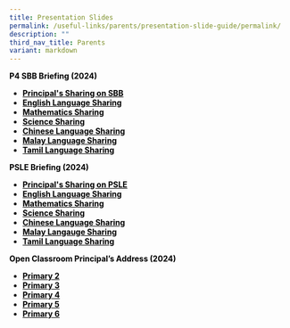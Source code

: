 ```yaml
---
title: Presentation Slides
permalink: /useful-links/parents/presentation-slide-guide/permalink/
description: ""
third_nav_title: Parents
variant: markdown
---
```

<p><span style="color: #000000;"><strong>P4 SBB Briefing (2024)</strong></span></p>
<ul>
<li><span style="color: #000000;"><a target="_blank" href="https://moe-shuqunpri-staging.netlify.app/files/slides/principal_s_sharing_on_sbb.pdf" style="color: #000000;"><strong>Principal's Sharing on SBB</strong></a></span></li>
<li><span style="color: #000000;"><strong><a target="_blank" href="https://youtu.be/V6TP0cqUpuo?si=C6AOJPA7NaGCuz6O" style="color: #000000;">English Language Sharing</a></strong></span></li>
<li><span style="color: #000000;"><strong><a target="_blank" href="https://youtu.be/IsmSL4BlsTE?si=BhYk53c-iXBVPVQX" style="color: #000000;">Mathematics Sharing</a></strong></span></li>
<li><span style="color: #000000;"><strong><a target="_blank" href="https://youtu.be/sGdTXrhXnA8?si=zYEZ81nCH3xc14ny" style="color: #000000;">Science Sharing</a></strong></span></li>
<li><span style="color: #000000;"><strong><a target="_blank" href="https://youtu.be/qx0jaoe8PxM?si=E1RFOL8DzdTj-4JY" style="color: #000000;">Chinese Language Sharing</a></strong></span></li>
<li><span style="color: #000000;"><strong><a target="_blank" href="https://youtu.be/XUDa1p1qLzY?si=OxpNKP16O492xrpW" style="color: #000000;">Malay Language Sharing</a></strong></span></li>
<li><span style="color: #000000;"><strong><a target="_blank" href="https://youtu.be/0DVz2KGN598?si=PB7g4dokNguG2bZ_" style="color: #000000;">Tamil Language Sharing</a></strong></span></li>
</ul>
<p><span style="color: #000000;"><strong>PSLE Briefing (2024)</strong></span></p>
<ul>
<li><span style="color: #000000;"><a target="_blank" href="https://moe-shuqunpri-staging.netlify.app/files/slides/principal_s_sharing_on_psle.pdf" style="color: #000000;"><strong>Principal's Sharing on PSLE</strong></a></span></li>
<li><span style="color: #000000;"><strong><a target="_blank" href="https://youtu.be/_8r6va4k9tg" style="color: #000000;">English Language Sharing</a></strong></span></li>
<li><span style="color: #000000;"><strong><a target="_blank" href="https://youtu.be/5t9DKEWCdc8?si=R_K9H-gVP6YvuaYj" style="color: #000000;">Mathematics Sharing</a></strong></span></li>
<li><span style="color: #000000;"><strong><a target="_blank" href="https://youtu.be/L3mayavBKKM?si=fGQIlsT8W1CuMuLM" style="color: #000000;">Science Sharing</a></strong></span></li>
<li><span style="color: #000000;"><strong><a target="_blank" href="https://youtu.be/kO3Xg6PPXzk?si=CfVdukV2BRmfZzRr" style="color: #000000;">Chinese Language Sharing</a></strong></span></li>
<li><span style="color: #000000;"><strong><a target="_blank" href="https://youtu.be/ac0IdiZjBBw?si=t0774jlRgbyh0Akw" style="color: #000000;">Malay Langauge Sharing</a></strong></span></li>
<li><span style="color: #000000;"><strong><a target="_blank" href="https://youtu.be/Cp3LtJNNZ1Y?si=YWpghNd9pmO1_oOQ" style="color: #000000;">Tamil Language Sharing</a></strong></span></li>
</ul>
<p><span style="color: #000000;"><strong>Open Classroom Principal’s Address (2024)</strong></span></p>
<ul>
<li><span style="color: #000000;"><strong><a target="_blank" href="https://moe-shuqunpri-staging.netlify.app/files/slides/2024_P2_OCR_for_parents.pdf" style="color: #000000;">Primary 2</a></strong></span></li>
<li><span style="color: #000000;"><strong><a target="_blank" href="https://moe-shuqunpri-staging.netlify.app/files/slides/2024_P3_OCR_for_parents.pdf" style="color: #000000;">Primary 3</a></strong></span></li>
<li><span style="color: #000000;"><strong><a target="_blank" href="https://moe-shuqunpri-staging.netlify.app/files/slides/2024_P4_OCR_for_parents.pdf" style="color: #000000;">Primary 4</a></strong></span></li>
<li><span style="color: #000000;"><strong><a target="_blank" href="https://moe-shuqunpri-staging.netlify.app/files/slides/2024_P5_OCR_for_parents.pdf" style="color: #000000;">Primary 5</a></strong></span></li>
<li><span style="color: #000000;"><strong><a target="_blank" href="https://moe-shuqunpri-staging.netlify.app/files/slides/2024_P6_OCR_for_parents.pdf" style="color: #000000;">Primary 6</a></strong></span></li>
</ul>